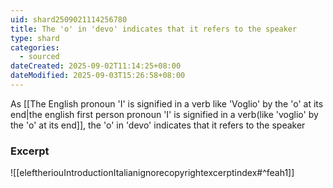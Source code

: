 ```yaml
---
uid: shard2509021114256780
title: The 'o' in 'devo' indicates that it refers to the speaker
type: shard
categories:
  - sourced
dateCreated: 2025-09-02T11:14:25+08:00
dateModified: 2025-09-03T15:26:58+08:00
---
```

As [[The English pronoun 'I' is signified in a verb like 'Voglio' by the 'o' at its end|the english first person pronoun 'I' is signified in a verb(like 'voglio' by the 'o' at its end]], the 'o' in 'devo' indicates that it refers to the speaker
### Excerpt
![[eleftheriouIntroductionItalianignorecopyrightexcerptindex#^feah1]]
